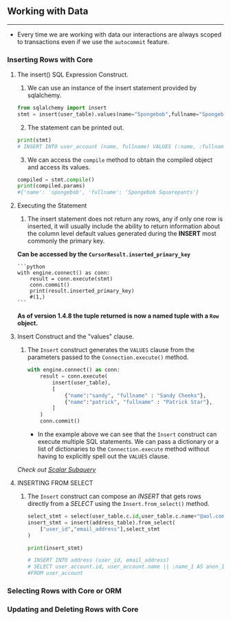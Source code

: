 ## Working with Data

---

- Every time we are working with data our interactions are always scoped to transactions even if we use the `autocommit` feature.

### Inserting Rows with Core

1.  The insert() SQL Expression Construct.

    1. We can use an instance of the insert statement provided by sqlalchemy.

    ```python
    from sqlalchemy import insert
    stmt = insert(user_table).values(name="Spongebob",fullname="Spongebob Squarepants")
    ```

    2. The statement can be printed out.

    ```python
    print(stmt)
    # INSERT INTO user_account (name, fullname) VALUES (:name, :fullname)
    ```

    3. We can access the `compile` method to obtain the compiled object and access its values.

    ```python
    compiled = stmt.compile()
    print(compiled.params)
    #{'name': 'spongebob', 'fullname': 'Spongebob Squarepants'}
    ```

2.  Executing the Statement

    1. The insert statement does not return any rows, any if only one row is inserted, it will usually include the ability to return information about the column level default values generated during the **INSERT** most commonly the primary key.

    **Can be accessed by the `CursorResult.inserted_primary_key`**

        ```python
        with engine.connect() as conn:
            result = conn.execute(stmt)
            conn.commit()
            print(result.inserted_primary_key)
            #(1,)
        ```

    **As of version 1.4.8 the tuple returned is now a named tuple with a `Row` object.**

3.  Insert Construct and the "values" clause.

    1. The `Insert` construct generates the `VALUES` clause from the parameters passed to the `Connection.execute()` method.

       ```python
       with engine.connect() as conn:
           result = conn.execute(
               insert(user_table),
               [
                   {"name":"sandy", "fullname" : "Sandy Cheeks"},
                   {"name":"patrick", "fullname" : "Patrick Star"},
               ]
           )
           conn.commit()
       ```

       - In the example above we can see that the `Insert` construct can execute multiple SQL statements. We can pass a dictionary or a list of dictionaries to the `Connection.execute` method without having to explicitly spell out the `VALUES` clause.

    _Check out [Scalar Subquery](https://github.com/j-machuca/sqlalchemy-tutorial/blob/master/scalar_subquery.md)_

4.  INSERTING FROM SELECT

    1. The `Insert` construct can compose an _INSERT_ that gets rows directly from a _SELECT_ using the `Insert.from_select()` method.

       ```python
       select_stmt = select(user_table.c.id,user_table.c.name+"@aol.com")
       insert_stmt = insert(address_table).from_select(
           ["user_id","email_address"],select_stmt
       )

       print(insert_stmt)

       # INSERT INTO address (user_id, email_address)
       # SELECT user_account.id, user_account.name || :name_1 AS anon_1
       #FROM user_account

       ```

### Selecting Rows with Core or ORM

### Updating and Deleting Rows with Core
